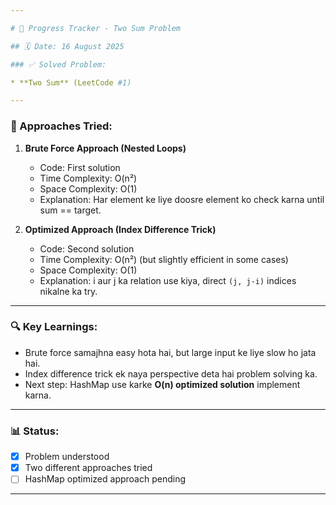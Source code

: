 ```yaml
---

# 📌 Progress Tracker - Two Sum Problem

## 🗓️ Date: 16 August 2025

### ✅ Solved Problem:

* **Two Sum** (LeetCode #1)

---
```


### 🧠 Approaches Tried:

1. **Brute Force Approach (Nested Loops)**

   - Code: First solution
   - Time Complexity: O(n²)
   - Space Complexity: O(1)
   - Explanation: Har element ke liye doosre element ko check karna until sum == target.

2. **Optimized Approach (Index Difference Trick)**

   - Code: Second solution
   - Time Complexity: O(n²) (but slightly efficient in some cases)
   - Space Complexity: O(1)
   - Explanation: i aur j ka relation use kiya, direct `(j, j-i)` indices nikalne ka try.

---

### 🔍 Key Learnings:

- Brute force samajhna easy hota hai, but large input ke liye slow ho jata hai.
- Index difference trick ek naya perspective deta hai problem solving ka.
- Next step: HashMap use karke **O(n) optimized solution** implement karna.

---

### 📊 Status:

- [x] Problem understood
- [x] Two different approaches tried
- [ ] HashMap optimized approach pending

---
